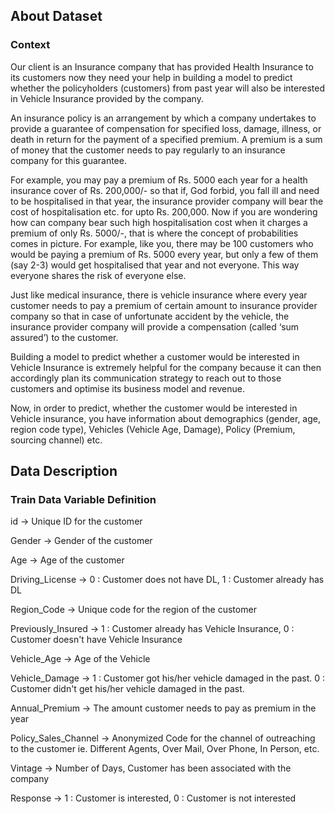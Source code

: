 ## About Dataset

### Context

Our client is an Insurance company that has provided Health Insurance to its customers now they need your help in building a model to predict whether the policyholders (customers) from past year will also be interested in Vehicle Insurance provided by the company.

An insurance policy is an arrangement by which a company undertakes to provide a guarantee of compensation for specified loss, damage, illness, or death in return for the payment of a specified premium. A premium is a sum of money that the customer needs to pay regularly to an insurance company for this guarantee.

For example, you may pay a premium of Rs. 5000 each year for a health insurance cover of Rs. 200,000/- so that if, God forbid, you fall ill and need to be hospitalised in that year, the insurance provider company will bear the cost of hospitalisation etc. for upto Rs. 200,000. Now if you are wondering how can company bear such high hospitalisation cost when it charges a premium of only Rs. 5000/-, that is where the concept of probabilities comes in picture. For example, like you, there may be 100 customers who would be paying a premium of Rs. 5000 every year, but only a few of them (say 2-3) would get hospitalised that year and not everyone. This way everyone shares the risk of everyone else.

Just like medical insurance, there is vehicle insurance where every year customer needs to pay a premium of certain amount to insurance provider company so that in case of unfortunate accident by the vehicle, the insurance provider company will provide a compensation (called ‘sum assured’) to the customer.

Building a model to predict whether a customer would be interested in Vehicle Insurance is extremely helpful for the company because it can then accordingly plan its communication strategy to reach out to those customers and optimise its business model and revenue.

Now, in order to predict, whether the customer would be interested in Vehicle insurance, you have information about demographics (gender, age, region code type), Vehicles (Vehicle Age, Damage), Policy (Premium, sourcing channel) etc.

## Data Description

### Train Data Variable	Definition
id -> Unique ID for the customer

Gender ->	Gender of the customer

Age	-> Age of the customer

Driving_License ->	0 : Customer does not have DL, 1 : Customer already has DL

Region_Code -> Unique code for the region of the customer

Previously_Insured -> 1 : Customer already has Vehicle Insurance, 0 : Customer doesn't have Vehicle Insurance

Vehicle_Age ->	Age of the Vehicle

Vehicle_Damage -> 1 : Customer got his/her vehicle damaged in the past. 0 : Customer didn't get his/her vehicle damaged in the past.

Annual_Premium -> The amount customer needs to pay as premium in the year

Policy_Sales_Channel -> Anonymized Code for the channel of outreaching to the customer ie. Different Agents, Over Mail, Over Phone, In Person, etc.

Vintage -> Number of Days, Customer has been associated with the company

Response -> 1 : Customer is interested, 0 : Customer is not interested
